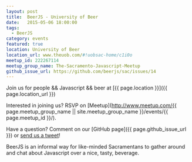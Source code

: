 ```yaml
---
layout: post
title:  BeerJS - University of Beer
date:   2015-05-06 18:00:00
tags:
  - BeerJS
category: events
featured: true
location: University of Beer
location_url: www.theuob.com/#!uobsac-home/c1i0o
meetup_id: 222267114
meetup_group_name: The-Sacramento-Javascript-Meetup
github_issue_url: https://github.com/beerjs/sac/issues/14
---
```


Join us for people && Javascript && beer at 
[{{ page.location }}]({{ page.location_url }})

Interested in joining us? RSVP on
[Meetup](http://www.meetup.com/{{ page.meetup_group_name || site.meetup_group_name }}/events/{{ page.meetup_id }}/).

Have a question? Comment on our
[GitHub page]({{ page.github_issue_url }}) or
[send us a tweet](https://twitter.com/beerjs_sac)!

<!-- more -->

BeerJS is an informal way for like-minded Sacramentans to gather around and
chat about Javascript over a nice, tasty, beverage.
